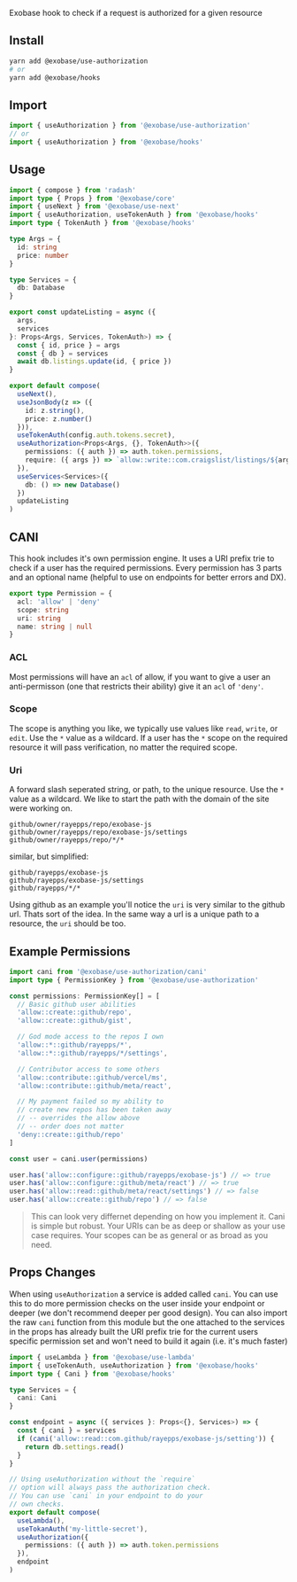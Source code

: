 Exobase hook to check if a request is authorized for a given resource

## Install

```sh
yarn add @exobase/use-authorization
# or
yarn add @exobase/hooks
```

## Import

```ts
import { useAuthorization } from '@exobase/use-authorization'
// or
import { useAuthorization } from '@exobase/hooks'
```

## Usage

```ts
import { compose } from 'radash'
import type { Props } from '@exobase/core'
import { useNext } from '@exobase/use-next'
import { useAuthorization, useTokenAuth } from '@exobase/hooks'
import type { TokenAuth } from '@exobase/hooks'

type Args = {
  id: string
  price: number
}

type Services = {
  db: Database
}

export const updateListing = async ({
  args,
  services
}: Props<Args, Services, TokenAuth>) => {
  const { id, price } = args
  const { db } = services
  await db.listings.update(id, { price })
}

export default compose(
  useNext(),
  useJsonBody(z => ({
    id: z.string(),
    price: z.number()
  })),
  useTokenAuth(config.auth.tokens.secret),
  useAuthorization<Props<Args, {}, TokenAuth>>({
    permissions: ({ auth }) => auth.token.permissions,
    require: ({ args }) => `allow::write::com.craigslist/listings/${args.id}`
  }),
  useServices<Services>({
    db: () => new Database()
  })
  updateListing
)
```

## CANI

This hook includes it's own permission engine. It uses a URI prefix trie to check if a user has the required permissions. Every permission has 3 parts and an optional name (helpful to use on endpoints for better errors and DX).

```ts
export type Permission = {
  acl: 'allow' | 'deny'
  scope: string
  uri: string
  name: string | null
}
```

### ACL

Most permissions will have an `acl` of allow, if you want to give a user an anti-permisson (one that restricts their ability) give it an `acl` of `'deny'`.

### Scope

The scope is anything you like, we typically use values like `read`, `write`, or `edit`. Use the `*` value as a wildcard. If a user has the `*` scope on the required resource it will pass verification, no matter the required scope.

### Uri

A forward slash seperated string, or path, to the unique resource. Use the `*` value as a wildcard. We like to start the path with the domain of the site were working on.

```
github/owner/rayepps/repo/exobase-js
github/owner/rayepps/repo/exobase-js/settings
github/owner/rayepps/repo/*/*
```

similar, but simplified:

```
github/rayepps/exobase-js
github/rayepps/exobase-js/settings
github/rayepps/*/*
```

Using github as an example you'll notice the `uri` is very similar to the github url. Thats sort of the idea. In the same way a url is a unique path to a resource, the `uri` should be too.

## Example Permissions

```ts
import cani from '@exobase/use-authorization/cani'
import type { PermissionKey } from '@exobase/use-authorization'

const permissions: PermissionKey[] = [
  // Basic github user abilities
  'allow::create::github/repo',
  'allow::create::github/gist',

  // God mode access to the repos I own
  'allow::*::github/rayepps/*',
  'allow::*::github/rayepps/*/settings',

  // Contributor access to some others
  'allow::contribute::github/vercel/ms',
  'allow::contribute::github/meta/react',

  // My payment failed so my ability to
  // create new repos has been taken away
  // -- overrides the allow above
  // -- order does not matter
  'deny::create::github/repo'
]

const user = cani.user(permissions)

user.has('allow::configure::github/rayepps/exobase-js') // => true
user.has('allow::configure::github/meta/react') // => true
user.has('allow::read::github/meta/react/settings') // => false
user.has('allow::create::github/repo') // => false
```

> This can look very differnet depending on how you implement it. Cani is simple but robust. Your URIs can be as deep or shallow as your use case requires. Your scopes can be as general or as broad as you need.

## Props Changes

When using `useAuthorization` a service is added called `cani`. You can use this to do more permission checks on the user inside your endpoint or deeper (we don't recommend deeper per good design). You can also import the raw `cani` function from this module but the one attached to the services in the props has already built the URI prefix trie for the current users specific permission set and won't need to build it again (i.e. it's much faster)

```ts
import { useLambda } from '@exobase/use-lambda'
import { useTokenAuth, useAuthorization } from '@exobase/hooks'
import type { Cani } from '@exobase/hooks'

type Services = {
  cani: Cani
}

const endpoint = async ({ services }: Props<{}, Services>) => {
  const { cani } = services
  if (cani('allow::read::com.github/rayepps/exobase-js/setting')) {
    return db.settings.read()
  }
}

// Using useAuthorization without the `require`
// option will always pass the authorization check.
// You can use `cani` in your endpoint to do your
// own checks.
export default compose(
  useLambda(),
  useTokanAuth('my-little-secret'),
  useAuthorization({
    permissions: ({ auth }) => auth.token.permissions
  }),
  endpoint
)
```
